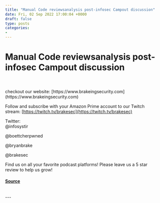 ```yaml
---
title: "Manual Code reviewsanalysis post-infosec Campout discussion"
date: Fri, 02 Sep 2022 17:00:04 +0000
draft: false
type: posts
categories: 
- 
---
```

# Manual Code reviewsanalysis post-infosec Campout discussion

<br/>

<br/>
checkout our website: [https://www.brakeingsecurity.com](https://www.brakeingsecurity.com)

Follow and subscribe with your Amazon Prime account to our Twitch stream: [https://twitch.tv/brakesec](https://twitch.tv/brakesec)

Twitter:  
@infosystir

@boettcherpwned

@bryanbrake

@brakesec

Find us on all your favorite podcast platforms! Please leave us a 5 star review to help us grow!

#### [Source](http://brakeingsecurity.com/manual-code-reviewsanalysis-post-infosec-campout-discussion)

<br/>
---
